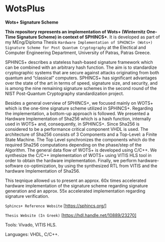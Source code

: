 # WotsPlus
**Wots+ Signature Scheme**

**This repository represents an implementation of Wots+ (Winternitz One-Time Signature Scheme) in context of SPHINCS+**. It is developed as part of my MEng/Diploma Thesis `Hardware Implementation of SPHINCS+ (Wots+) Signature Scheme for Post Quantum Cryptography` at the Electical and Computer Engineering Department, University of Patras, Patras Greece. 

SPHINCS+ describes a stateless hash-based signature framework which can be combined with an arbitrary hash function.
The aim is to standardize cryptographic systems that are secure against attacks originating from both quantum and “classical” computers.
SPHINCS+ has significant advantages over the state of the art in terms of speed, signature size, and security, and is among the nine remaining signature schemes in the second round of the NIST Post-Quantum Cryptography standardization project.

Besides a general overview of SPHINCS+, we focused mainly on WOTS+ which is the one-time signature scheme utilized in SPHINCS+. Regarding the implementation, a bottom-up approach is followed. 
We presented a Hardware Implementation of Sha256 which is a hash function, internally used in WOTS+ and, consequently, in SPHINCS+. Since Sha256 is considered to be a performance critical component VHDL is used. The architecture of Sha256 consists of 3 Components and a Top-Level: a Finite State Machine. The Top Level synchronizes the components which do the required Sha256 computations depending on the phase/step of the Algorithm. 
The general data flow of WOTS+ is developed using C/C++. We synthesize the C/C++ implementation of WOTS+ using VITIS HLS tool in order to obtain the hardware implementation. 
Finally, we perform hardware-software co-optimization, by using the synthesized RTL from VITIS and the hardware Implementation of Sha256. 

This teqnique allowed us to present an approx. 60x times accelerated hardware implementation of the signature scheme regarding signature generation and an approx. 55x accelerated implementation regarding signature verification. 

`Sphincs+ Reference Website`
[https://sphincs.org/]

`Thesis Website (In Greek)`
[https://hdl.handle.net/10889/23270]

Tools: Vivado, VITIS HLS.

Languages: VHDL, C/C++.










